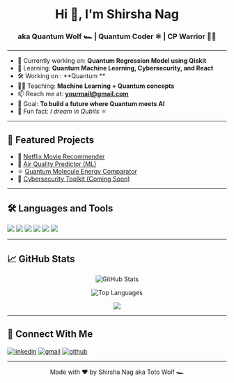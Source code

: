 

<h1 align="center">Hi 👋, I'm Shirsha Nag</h1>
<h3 align="center">aka Quantum Wolf 🏎️ | Quantum Coder ⚛️ | CP Warrior 👨‍💻</h3>



---

- 🔭 Currently working on: **Quantum Regression Model using Qiskit**
- 🧠 Learning: **Quantum Machine Learning, Cybersecurity, and React**
- 🛠️ Working on : **Quantum **
- 👨‍🏫 Teaching: **Machine Learning + Quantum concepts**
- 📫 Reach me at: **yourmail@gmail.com**
- 🎯 Goal: **To build a future where Quantum meets AI**
- 🧪 Fun fact: *I dream in Qubits* ⚛️

---

## 🚀 Featured Projects

- 🎥 [Netflix Movie Recommender](https://github.com/yourrepo)
- 🌱 [Air Quality Predictor (ML)](https://github.com/yourrepo)
- ⚛️ [Quantum Molecule Energy Comparator](https://github.com/yourrepo)
- 🔐 [Cybersecurity Toolkit (Coming Soon)](https://github.com/yourrepo)

---

## 🛠️ Languages and Tools

<p align="left">
  <img src="https://img.shields.io/badge/-Python-3776AB?style=flat&logo=python&logoColor=white"/>
  <img src="https://img.shields.io/badge/-Qiskit-000000?style=flat&logo=IBM&logoColor=white"/>
  <img src="https://img.shields.io/badge/-React-20232A?style=flat&logo=react"/>
  <img src="https://img.shields.io/badge/-MongoDB-47A248?style=flat&logo=mongodb&logoColor=white"/>
  <img src="https://img.shields.io/badge/-C%2B%2B-00599C?style=flat&logo=c%2B%2B&logoColor=white"/>
  <img src="https://img.shields.io/badge/-Git-000000?style=flat&logo=git"/>
</p>

---

## 📈 GitHub Stats

<p align="center">
  <img src="https://github-readme-stats.vercel.app/api?username=shirsanag&show_icons=true&theme=radical" alt="GitHub Stats" />
</p>

<p align="center">
  <img src="https://github-readme-stats.vercel.app/api/top-langs/?username=shirsanag&layout=compact&theme=radical" alt="Top Languages" />
</p>

<p align="center">
  <img src="https://streak-stats.demolab.com?user=shirsanag&theme=radical&date_format=M%20j%5B%2C%20Y%5D" />
</p>

---

## 🔗 Connect With Me

<p align="left">
  <a href="https://www.linkedin.com/in/shirsha-nag-b4aa87219/" target="blank"><img align="center" src="https://img.shields.io/badge/-LinkedIn-blue?style=flat-square&logo=linkedin" alt="linkedin" /></a>
  <a href="15shirsha@gmail.com"><img align="center" src="https://img.shields.io/badge/-Gmail-red?style=flat-square&logo=gmail&logoColor=white" alt="gmail" /></a>
  <a href="https://github.com/shirshanag" target="blank"><img align="center" src="https://img.shields.io/badge/-GitHub-000?style=flat-square&logo=github" alt="github" /></a>
</p>

---

<p align="center">Made with ❤️ by Shirsha Nag aka Toto Wolf 🏎️</p>

